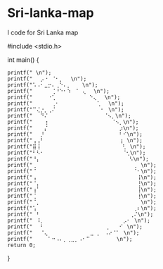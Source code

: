 # Sri-lanka-map
I code for Sri Lanka map

#include <stdio.h>

int main() {
    
    printf(" \n");
    printf("⠀⠀⡠⠐⠀⠈⠂⡀⠀⠀\n");
    printf("⠡⠠⠂⣀⡒⠄⢀⠑⠄⡀⠀⠀⠀\n");
    printf("⠀⠀⠀⠀⠀⢈⠘⠑⠂⠱⠀⠈⠀⢄⠀⠀\n");
    printf("⠀⠀⠀⠀⠐⢁⠀⠀⠀⠀⠀⠀ ⠀⠀⠑⢄⠀⠀\n");
    printf("⠀⠀⠀⠀⠀⢀⠂⠀⠀⠀⠀⠀⠀ ⠀⠀⠀⢁⠀⠀\n");
    printf("⠉⢌⡐⡀⢀⠌⠀⠀⠀⠀⠀⠀⠀⠀ ⠀⠀⠀⠂⠀\n");
    printf("⠀⠀⠙⠌⠀⠀⠀⠀⠀⠀⠀⠀⠀⠀  ⠀⠀⠀⠈⠢⡀\n");
    printf("⠀⠀⠀⢰⠀⠀⠀⠀⠀⠀⠀⠀⠀  ⠀⠀⠀⠀⠀⠀⠈⠢⡀\n");
    printf("⠀⠀⠀⡌⠀⠀⠀⠀⠀⠀⠀⠀⠀  ⠀⠀⠀⠀⠀⠀⠀⠀⡰\n");
    printf("⠀⠀⡘⠀⠀⠀⠀⠀⠀⠀⠀⠀⠀⠀  ⠀⠀⠀⠀⠀⠀⠀⠃⠊\n");
    printf("⢠⢠⠃⠀⠀⠀⠀⠀⠀⠀⠀⠀⠀⠀⠀  ⠀⠀⠀⠀⠀⠀⢰⠀\n");
    printf("⣿⢸⠀⠀⠀⠀⠀⠀⠀⠀⠀⠀⠀⠀⠀   ⠀⠀⠀⠀⠀⠀⢃⠀\n");
    printf("⠃⠣⠂⠀⠀⠀⠀⠀⠀⠀⠀⠀⠀⠀⠀⠀   ⠀⠀⠀⠀⠀⠈⢂\n");
    printf("⠘⡄⠀⠀⠀⠀⠀⠀⠀⠀⠀⠀⠀⠀⠀⠀⠀    ⠀⠀⠀⠀⠀⠣\n");
    printf("⢀⠀⠀⠀⠀⠀⠀⠀⠀⠀⠀⠀⠀⠀⠀⠀⠀    ⠀⠀⠀⠀⠀⠀⢀⠀\n");
    printf("⠈⠀⠀⠀⠀⠀⠀⠀⠀⠀⠀⠀⠀⠀⠀⠀⠀    ⠀⠀⠀⠀⠀⠀⠈⠂\n");
    printf("⢠⠀⠀⠀⠀⠀⠀⠀⠀⠀⠀⠀⠀⠀⠀⠀⠀⠀⠀⠀    ⠀⠀⠀⠀⢸\n");
    printf("⠈⡄⠀⠀⠀⠀⠀⠀⠀⠀⠀⠀⠀⠀⠀⠀⠀⠀⠀⠀    ⠀⠀⠀⠀⢘\n");
    printf("⢰⠁⠀⠀⠀⠀⠀⠀⠀⠀⠀⠀⠀⠀⠀⠀⠀⠀⠀⠀⠀    ⠀⠀⠀⢸\n");
    printf("⢈⠀⠀⠀⠀⠀⠀⠀⠀⠀⠀⠀⠀⠀⠀⠀⠀⠀⠀⠀⠀    ⠀⠀⠀⢸\n");
    printf("⠈⡀⠀⠀⠀⠀⠀⠀⠀⠀⠀⠀⠀⠀⠀⠀⠀⠀⠀⠀⠀    ⠀⠀⠀⠀\n");
    printf("⢡⠀⠀⠀⠀⠀⠀⠀⠀⠀⠀⠀⠀⠀⠀⠀⠀⠀⠀⠀    ⠀⠀⠀⢀⠆\n");
    printf("⠀⠃⠀⠀⠀⠀⠀⠀⠀⠀⠀⠀⠀⠀⠀⠀⠀⠀⠀⠀⠀⠀   ⠀⢀⠌\n");
    printf("⠀⠸⡀⠀⠀⠀⠀⠀⠀⠀⠀⠀⠀⠀⠀⠀⠀⠀⠀⠀⠀⠀  ⡠⠂⠀\n");
    printf("⠀⠀⠃⠀⠀⠀⠀⠀⠀⠀⠀⠀⠀⠀⠀⠀⠀⠀⠀⢀⠀  ⠊⠀\n");
    printf("⠀⠀⠈⢄⠀⠀⠀⠀⠀⠀⠀⠀⠀⠀⠀⣀ ⡀⠀⠠⠔⠈⠁⠀\n");
    printf("⠀⠀⠀⠀⠁⠒⠠⠄⡀⢀⣀⡀⠠⠂⠉⠀⠀⠀⠀⠀⠀⠀\n");
    return 0;
}
